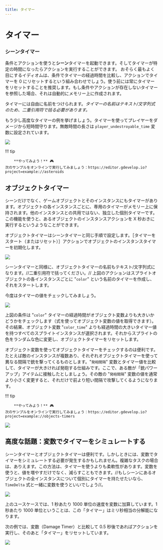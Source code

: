 ```yaml
---
title: タイマー
---
```

# タイマー

###  シーンタイマー

条件とアクションを使うと**シーン**タイマーを起動できます。そしてタイマーが特定の時間になったらアクションを実行することができます。
おそらく最もよく目にするイディオムは、条件でタイマーの経過時間を比較し、アクションでタイマーを 0 にリセットするという組み合わせでしょう。使う前には常にタイマーをリセットすることを推奨します。もし条件やアクションが存在しないタイマーを参照した場合、それは自動的にメモリー上に作成されます。

タイマーには自由に名前をつけられます。_タイマーの名前はテキスト/文字列式のため、二重引用符で括る必要があります。_

もう少し高度なタイマーの例を挙げましょう。タイマーを使ってプレイヤーをダメージから短時間守ります。無敵時間の長さは `player_undestroyable_time` 変数に設定されています。

![](/gdevelop5/all-features/timer-and-variable.png)

!!! tip

        **やってみよう！** 🎮
    次のサンプルをオンラインで実行してみましょう：https://editor.gdevelop.io?project=example://asteroids

## オブジェクトタイマー

シーンだけでなく、ゲームオブジェクトとそのインスタンスにもタイマーがあります。オブジェクトの各インスタンスごとに、専用のタイマーがメモリー上に保持されます。他のインスタンスとの共用ではない、独立した個別タイマーです。この機能を使うと、あるオブジェクトのインスタンスアクションを X 秒おきに実行するというようなことができます。

オブジェクトタイマーはシーンタイマーと同じ手順で設定します。［タイマーをスタート（またはリセット）］アクションでオブジェクトのインスタンスタイマーを初期化します。

![](/gdevelop5/all-features/start-object-timer.png)

シーンタイマーと同様に、オブジェクトタイマーの名前もテキスト/文字列式になります。//二重引用符で括ってください。//
上図のアクションはスプライトオブジェクトの各インスタンスごとに "`color`" という名前のタイマーを作成し、それをスタートします。

今度はタイマーの値をチェックしてみましょう。

![](/gdevelop5/all-features/object-timers.png)

上図の条件は "`color`" タイマーの経過時間がオブジェクト変数よりも大きいかどうかをチェックします（式を使ってオブジェクト変数の値を取得できます）。その結果、オブジェクト変数 "`color_time`" よりも経過時間の大きいタイマー値を持つすべてのスプライトインスタンスが選択されます。それからスプライトの色をランダムな色に変更し、オブジェクトタイマーをリセットします。

オブジェクト変数を使ってオブジェクトタイマーをチェックするのは便利です。たとえば敵のインスタンスが複数あり、それぞれオブジェクトタイマーを使って異なる間隔で銃を撃ってくるものとします。"`発砲間隔`" 変数とタイマー値を比較して、タイマーが大きければ発砲する仕組みです。ここで、ある敵が「銃パワーアップ」アイテムに接触したとしましょう。その敵の "`発砲間隔`" 変数の値を通常より小さく変更すると、それだけで前より短い間隔で攻撃してくるようになります。

!!! tip

        **やってみよう！** 🎮
    次のサンプルをオンラインで実行してみましょう：https://editor.gdevelop.io?project=example://objects-timers

![](/gdevelop5/all-features/fireratetimerexamplenew.png)

## 高度な話題：変数でタイマーをシミュレートする

シーンタイマーとオブジェクトタイマーは便利です。しかしときには、変数でタイマーをシミュレートする必要が発生するかもしれません。複雑なタスクの場合は、ありえます。この方法は、タイマーを使うよりも柔軟性があります。変数を使うと、値を増やすだけでなく、減らすこともできます。//もしシーンにあるオブジェクトの全インスタンスについて個別にタイマーを持たせたいなら、`TimeDelta` 式と一緒に変数を使うといいでしょう//。

![](/gdevelop5/all-features/increase-variable-timer.png)

上のユースケースでは、1 秒あたり 1000 単位の速度を変数に加算しています。1 秒あたり 1000 単位ということは、この「タイマー」はミリ秒相当の分解能になります。

次の例では、変数（Damage Timer）と比較して 0.5 秒後であればアクションを実行し、そのあと「タイマー」をリセットしています。

![](/gdevelop5/all-features/reset-variable-timer.png)
